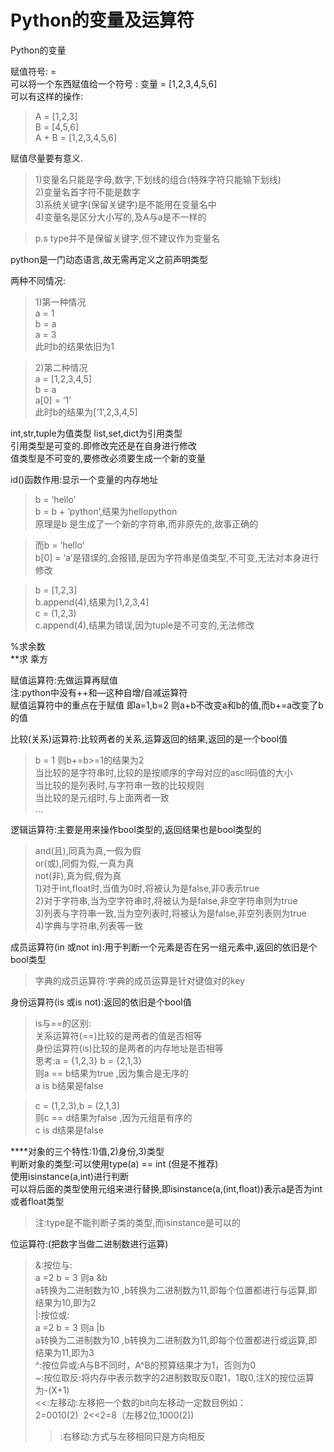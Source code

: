 # Python的变量及运算符

Python的变量

赋值符号: = </br>
可以将一个东西赋值给一个符号 : 变量 = [1,2,3,4,5,6]</br>
可以有这样的操作: </br>
>A = [1,2,3]</br>
>B = [4,5,6]</br>
>A + B = [1,2,3,4,5,6]</br>

赋值尽量要有意义.

>1)变量名只能是字母,数字,下划线的组合(特殊字符只能输下划线)</br>
2)变量名首字符不能是数字</br>
3)系统关键字(保留关键字)是不能用在变量名中</br>
4)变量名是区分大小写的,及A与a是不一样的</br>

>p.s  type并不是保留关键字,但不建议作为变量名

python是一门动态语言,故无需再定义之前声明类型

两种不同情况:</br>
>1)第一种情况</br>
a = 1</br>
b = a</br>
a = 3</br>
此时b的结果依旧为1

>2)第二种情况</br>
a = [1,2,3,4,5]</br>
b = a</br>
a[0] = ‘1’</br>
此时b的结果为[‘1’,2,3,4,5]</br>

int,str,tuple为值类型  list,set,dict为引用类型</br>
引用类型是可变的.即修改完还是在自身进行修改</br>
值类型是不可变的,要修改必须要生成一个新的变量

id()函数作用:显示一个变量的内存地址

>b = ‘hello’</br>
b = b + ‘python’,结果为hellopython</br>
原理是b 是生成了一个新的字符串,而非原先的,故事正确的

>而b = ‘hello’</br>
b[0] = ‘a’是错误的,会报错,是因为字符串是值类型,不可变,无法对本身进行修改

>b = [1,2,3]</br>
b.append(4),结果为[1,2,3,4]</br>
c = (1,2,3)</br>
c.append(4),结果为错误,因为tuple是不可变的,无法修改

%求余数</br>
**求 乘方</br>

赋值运算符:先做运算再赋值</br>
注:python中没有++和—这种自增/自减运算符</br>
赋值运算符中的重点在于赋值  即a=1,b=2 则a+b不改变a和b的值,而b+=a改变了b的值

比较(关系)运算符:比较两者的关系,运算返回的结果,返回的是一个bool值</br>
>b = 1 则b+=b>=1的结果为2</br>
当比较的是字符串时,比较的是按顺序的字母对应的ascll码值的大小</br>
当比较的是列表时,与字符串一致的比较规则</br>
当比较的是元组时,与上面两者一致</br>
…

逻辑运算符:主要是用来操作bool类型的,返回结果也是bool类型的</br>
>and(且),同真为真,一假为假</br>
or(或),同假为假,一真为真</br>
not(非),真为假,假为真</br>
1)对于int,float时,当值为0时,将被认为是false,非0表示true</br>
2)对于字符串,当为空字符串时,将被认为是false,非空字符串则为true</br>
3)列表与字符串一致,当为空列表时,将被认为是false,非空列表则为true</br>
4)字典与字符串,列表等一致

成员运算符(in 或not in):用于判断一个元素是否在另一组元素中,返回的依旧是个bool类型</br>
>字典的成员运算符:字典的成员运算是针对键值对的key

身份运算符(is 或is not):返回的依旧是个bool值</br>
>is与==的区别:</br>
关系运算符(==)比较的是两者的值是否相等</br>
身份运算符(is)比较的是两者的内存地址是否相等</br>
思考:a = {1,2,3} b = {2,1,3}</br>
则a == b结果为true ,因为集合是无序的</br>
a is b结果是false</br>

>c = (1,2,3),b = (2,1,3)</br>
则c == d结果为false ,因为元组是有序的</br>
c is d结果是false

****对象的三个特性:1)值,2)身份,3)类型</br>
判断对象的类型:可以使用type(a) == int (但是不推荐)</br>
使用isinstance(a,int)进行判断</br>
可以将后面的类型使用元组来进行替换,即isinstance(a,(int,float))表示a是否为int或者float类型</br>
>注:type是不能判断子类的类型,而isinstance是可以的

位运算符:(把数字当做二进制数进行运算)</br>
>&:按位与:</br>
a =2 b = 3 则a &b</br>
a转换为二进制数为10 ,b转换为二进制数为11,即每个位置都进行与运算,即结果为10,即为2</br>
|:按位或:</br>
a =2 b = 3 则a |b</br>
a转换为二进制数为10 ,b转换为二进制数为11,即每个位置都进行或运算,即结果为11,即为3</br>
^:按位异或:A与B不同时，A^B的预算结果才为1，否则为0</br>
~:按位取反:将内存中表示数字的2进制数取反0取1，1取0,注X的按位运算为-(X+1)</br>
<<:左移动:左移把一个数的bit向左移动一定数目例如：2=0010(2)  2<<2=8（左移2位,1000(2))</br>
>>:右移动:方式与左移相同只是方向相反</br>